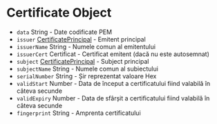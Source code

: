 # Certificate Object

* `data` String - Date codificate PEM
* `issuer` [CertificatePrincipal](certificate-principal.md) - Emitent principal
* `issuerName` String - Numele comun al emitentului
* `issuerCert` Certificat - Certificat emitent (dacă nu este autosemnat)
* `subject` [CertificatePrincipal](certificate-principal.md) - Subject principal
* `subjectName` String - Numele comun al subiectului
* `serialNumber` String - Șir reprezentat valoare Hex
* `validStart` Number - Data de început a certificatului fiind valabilă în câteva secunde
* `validExpiry` Number - Data de sfârșit a certificatului fiind valabilă în câteva secunde
* `fingerprint` String - Amprenta certificatului
